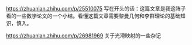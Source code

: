 https://zhuanlan.zhihu.com/p/25510075
写在开头的话：这篇文章是我这阵子看的一些数学论文的一个小结。看懂这篇文章需要黎曼几何和李群理论的基础知识，慎入。


https://zhuanlan.zhihu.com/p/26981969  关于光滑映射的一些杂记
































